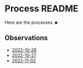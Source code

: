 # Process README
Here are the processes ☻

## Observations

- [2022-10-26](2022-10-26-observations.md)
- [2022-10-27](2022-10-27-observations.md)
- [2022-11-02](2022-11-02-observations.md)